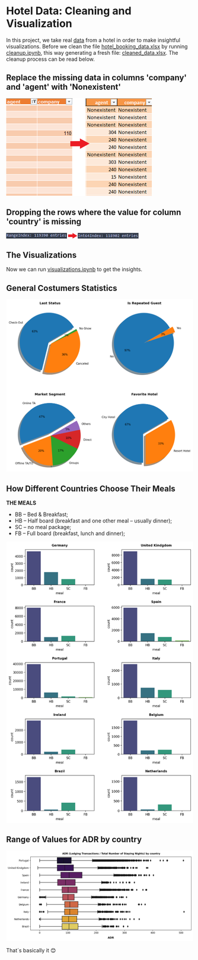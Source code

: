 # Hotel Data: Cleaning and Visualization

In this project, we take real [data](https://www.kaggle.com/jessemostipak/hotel-booking-demand) from a hotel in order to make insightful visualizations.
Before we clean the file [hotel_booking_data.xlsx](https://github.com/Rodrigo663/hotel-data/blob/main/hotel_booking_data.xlsx) by running [cleanup.ipynb](https://github.com/Rodrigo663/hotel-data/blob/main/cleanup.ipynb), this way generating a fresh file: [cleaned_data.xlsx](https://github.com/Rodrigo663/hotel-data/blob/main/cleaned_data.xlsx). The cleanup process can be read below.

## Replace the missing data in columns 'company' and 'agent' with 'Nonexistent'

![q1](https://github.com/Rodrigo663/hotel-data/blob/main/assets/change.png)

## Dropping the rows where the value for column 'country' is missing

![q1](https://github.com/Rodrigo663/hotel-data/blob/main/assets/change2.png)

## The Visualizations

Now we can run [visualizations.ipynb](https://github.com/Rodrigo663/hotel-data/blob/main/visualizations.ipynb) to get the insights.

## General Costumers Statistics 


![pie_chart](https://github.com/Rodrigo663/hotel-data/blob/main/figures/pie_chart.png)


## How Different Countries Choose Their Meals


**THE MEALS**

- BB – Bed & Breakfast;
- HB – Half board (breakfast and one other meal – usually dinner);
- SC – no meal package;
- FB – Full board (breakfast, lunch and dinner);


![count_plot](https://github.com/Rodrigo663/hotel-data/blob/main/figures/count_plot.png)


## Range of Values for ADR by country


![box_plot](https://github.com/Rodrigo663/hotel-data/blob/main/figures/box_plot.png)


That´s basically it 😊
